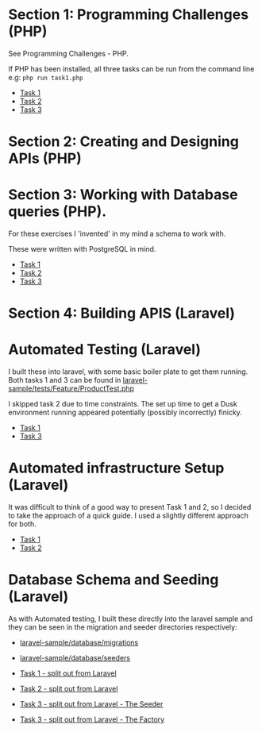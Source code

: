 # Section 1: Programming Challenges (PHP)

See Programming Challenges - PHP. 

If PHP has been installed, all three tasks can be run from the command line e.g: `php run task1.php`

- [Task 1](Programming_Challenges_PHP/task1.php)
- [Task 2](Programming_Challenges_PHP/task2.php)
- [Task 3](Programming_Challenges_PHP/task3.php)

# Section 2: Creating and Designing APIs (PHP)


# Section 3: Working with Database queries (PHP).

For these exercises I 'invented' in my mind a schema to work with. 

These were written with PostgreSQL in mind.

- [Task 1](Working_With_Database_Queries_PHP/task1.sql)
- [Task 2](Working_With_Database_Queries_PHP/task2.sql)
- [Task 3](Working_With_Database_Queries_PHP/task3.sql)


# Section 4: Building APIS (Laravel)



# Automated Testing (Laravel)

I built these into laravel, with some basic boiler plate to get them running. Both tasks 1 and 3 can be found in [laravel-sample/tests/Feature/ProductTest.php](laravel-sample/tests/Feature/ProductTest.php)

I skipped task 2 due to time constraints. The set up time to get a Dusk environment running appeared potentially (possibly incorrectly) finicky. 

- [Task 1](Automated_Testing_Laravel/task1.php)
- [Task 3](Automated_Testing_Laravel/task3.php)


# Automated infrastructure Setup (Laravel)

It was difficult to think of a good way to present Task 1 and 2, so I decided to take the approach of a quick guide. I used a slightly different approach for both.

- [Task 1](Automating_Infrastructure_Setup_Laravel/task1.md)
- [Task 2](Automating_Infrastructure_Setup_Laravel/task2.md)


# Database Schema and Seeding (Laravel)

As with Automated testing, I built these directly into the laravel sample and they can be seen in the migration and seeder directories respectively:

- [laravel-sample/database/migrations](laravel-sample/database/migrations)
- [laravel-sample/database/seeders](laravel-sample/database/seeders)



- [Task 1 - split out from Laravel](Database_Schema_and_Seeding_Laravel/task1.php)
- [Task 2 - split out from Laravel](Database_Schema_and_Seeding_Laravel/task2.php)
- [Task 3 - split out from Laravel - The Seeder](Database_Schema_and_Seeding_Laravel/task3-seeder.php)
- [Task 3 - split out from Laravel - The Factory](Database_Schema_and_Seeding_Laravel/task3-factory.php)